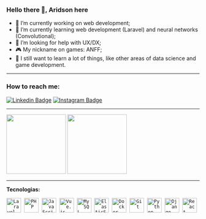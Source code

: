 ### Hello there 👋, Aridson here

- 🔭 I’m currently working on web development;
- 🌱 I’m currently learning web development (Laravel) and neural networks (Convolutional);
- 🤔 I’m looking for help with UX/DX;
- 🎮 My nickname on games: ANFF;
- 🧠 I still want to learn a lot of things, like other areas of data science and game development.
---

###  How to reach me:

[![Linkedin Badge](https://img.shields.io/badge/-Linkedin-blue?style=flat-square&logo=Linkedin&logoColor=white&link=https://www.linkedin.com/in/aridsonf/)](https://www.linkedin.com/in/aridsonf) 
[![Instagram Badge](https://img.shields.io/badge/-Instagram-brown?style=flat-square&logo=Instagram&logoColor=white&link=https://www.instagram.com/aridsonf/)](https://www.instagram.com/aridsonf/)

---

<div>
  <img height="155em" src="https://github-readme-stats.vercel.app/api?username=aridsonf&show_icons=true&theme=tokyonight&include_all_commits=true&count_private=true">
  <img height="155em" src="https://github-readme-stats.vercel.app/api/top-langs/?username=aridsonf&layout=compact&langs_count=7&theme=tokyonight">
</div>
  
---  

 **Tecnologias:**
<p align="left">  
  <code><img src="https://laravel.com/img/logomark.min.svg" alt="Laravel" width="38" height="38"/></code>&nbsp;
<code><img src="https://www.php.net/images/logos/new-php-logo.svg" alt="PHP" width="38" height="38"/></code>&nbsp;
<code><img src="https://cdn.worldvectorlogo.com/logos/javascript.svg" alt="JavaScript" width="38" height="38"/></code>&nbsp;
<code><img src="https://vuejs.org/images/logo.svg" alt="Vue.js" width="38" height="38"/></code>&nbsp;
<code><img src="https://www.mysql.com/common/logos/logo-mysql-170x115.png" alt="MySQL" width="38" height="38"/></code>&nbsp;
<code><img src="https://upload.wikimedia.org/wikipedia/commons/6/6a/JavaScript-logo.png" alt="ElasticSearch" width="38" height="38"/></code>&nbsp;
<code><img src="https://www.docker.com/sites/default/files/d8/styles/role_icon/public/2019-07/horizontal-logo-monochromatic-white.png" alt="Docker" width="38" height="38"/></code>&nbsp;
<code><img src="https://git-scm.com/images/logos/downloads/Git-Icon-1788C.png" alt="Git" width="38" height="38"/></code>&nbsp;
<code><img src="https://www.python.org/static/opengraph-icon-200x200.png" alt="Python" width="38" height="38"/></code>&nbsp;
<code><img src="https://www.djangoproject.com/m/img/logos/django-logo-negative.png" alt="Django" width="38" height="38"/></code>&nbsp;
<code><img src="https://upload.wikimedia.org/wikipedia/commons/thumb/a/a7/React-icon.svg/1280px-React-icon.svg.png" alt="React" width="38" height="38"/></code>&nbsp;
 </p>
 

<!-- ![Snake animation](https://github.com/USERNAME/USERNAME/blob/output/github-contribution-grid-snake.svg) -->

